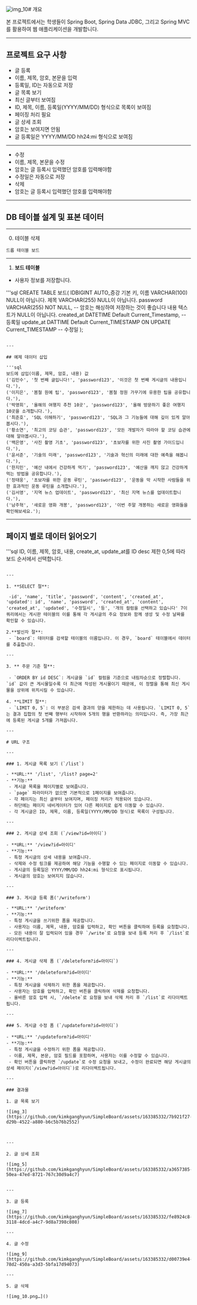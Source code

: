 ![img_10](https://github.com/kimkganghyun/SimpleBoard/assets/163385332/760a6b00-3fbf-495d-b459-80d69279ad91)# 개요

본 프로젝트에서는 학생들이 Spring Boot, Spring Data JDBC, 그리고 Spring MVC를 활용하여 웹 애플리케이션을 개발합니다.

---

## 프로젝트 요구 사항

- 글 등록
 - 이름, 제목, 암호, 본문을 입력
 - 등록일, ID는 자동으로 저장
- 글 목록 보기
 - 최신 글부터 보여짐
 - ID, 제목, 이름, 등록일(YYYY/MM/DD) 형식으로 목록이 보여짐
 - 페이징 처리 필요
- 글 상세 조회
 - 암호는 보여지면 안됨
 - 글 등록일은 YYYY/MM/DD hh24:mi 형식으로 보여짐

---

- 수정
 - 이름, 제목, 본문을 수정
 - 암호는 글 등록시 입력했던 암호를 입력해야함
 - 수정일은 자동으로 저장
- 삭제
 - 암호는 글 등록시 입력했던 암호를 입력해야함

---

## DB 테이블 설계 및 표본 데이터

---

0. 테이블 삭제

```
드롭 테이블 보드
```

---

1. **보드 테이블**
 - 사용자 정보를 저장합니다.

'''sql
CREATE TABLE 보드(
IDBIGINT AUTO_증강 기본 키,
이름 VARCHAR(100) NULL이 아닙니다.
제목 VARCHAR(255) NULL이 아닙니다.
password VARCHAR(255) NOT NULL, -- 암호는 해싱하여 저장하는 것이 좋습니다
내용 텍스트가 NULL이 아닙니다.
created_at DATETIME Default Current_Timestamp, -- 등록일
update_at DATTIME Default Current_TIMESTAMP ON UPDATE Current_TIMESTAMP -- 수정일
);

```

---

## 예제 데이터 삽입

'''sql
보드에 삽입(이름, 제목, 암호, 내용) 값
('김민수', '첫 번째 글입니다!', 'password123', '이것은 첫 번째 게시글의 내용입니다.'),
('이지은', '봄철 원예 팁', 'password123', '봄철 정원 가꾸기에 유용한 팁을 공유합니다.'),
('박영희', '올해의 여행지 추천 10곳', 'password123', '올해 방문하기 좋은 여행지 10곳을 소개합니다.'),
('최준호', 'SQL 이해하기', 'password123', 'SQL과 그 기능들에 대해 깊이 있게 알아봅시다.'),
('황소연', '최고의 코딩 습관', 'password123', '모든 개발자가 따라야 할 코딩 습관에 대해 알아봅시다.'),
('백은영', '사진 촬영 기초', 'password123', '초보자를 위한 사진 촬영 가이드입니다.'),
('윤서준', '기술의 미래', 'password123', '기술과 혁신의 미래에 대한 예측을 해봅니다.'),
('한지민', '예산 내에서 건강하게 먹기', 'password123', '예산을 깨지 않고 건강하게 먹는 방법을 공유합니다.'),
('정태웅', '초보자를 위한 운동 루틴', 'password123', '운동을 막 시작한 사람들을 위한 효과적인 운동 루틴을 소개합니다.'),
('김서영', '지역 뉴스 업데이트', 'password123', '최신 지역 뉴스를 업데이트합니다.'),
('남주혁', '새로운 영화 개봉', 'password123', '이번 주말 개봉하는 새로운 영화들을 확인해보세요.');

```

---

## 페이지 별로 데이터 읽어오기

'''sql
ID, 이름, 제목, 암호, 내용, create_at, update_at를 ID desc 제한 0,5에 따라 보드 순서에서 선택합니다.
```

---

1. **SELECT 절**:

 -id', 'name', 'title', 'password', 'content', 'created_at', 'updated': id', 'name', 'password', 'created_at', 'content', 'created_at', 'updated', '수정일시', '등', '개의 컬럼을 선택하고 있습니다' 7이 쿼리에서는 게시판 테이블의 이를 통해 각 게시글의 주요 정보와 함께 생성 및 수정 날짜를 확인할 수 있습니다.

2.**발신자 절**:
 - `board`: 데이터를 검색할 테이블의 이름입니다. 이 경우, `board` 테이블에서 데이터를 추출합니다.

---

3. ** 주문 기준 절**:

 - `ORDER BY id DESC`: 게시글을 `id` 컬럼을 기준으로 내림차순으로 정렬합니다. `id` 값이 큰 게시물일수록 더 최근에 작성된 게시물이기 때문에, 이 정렬을 통해 최신 게시물을 상위에 위치시킬 수 있습니다.

4. **LIMIT 절**:
 - `LIMIT 0, 5`: 이 부분은 검색 결과의 양을 제한하는 데 사용됩니다. `LIMIT 0, 5`는 결과 집합의 첫 번째 행부터 시작하여 5개의 행을 반환하라는 의미입니다. 즉, 가장 최근에 등록된 게시글 5개를 가져옵니다.

---

# URL 구조

---

### 1. 게시글 목록 보기 (`/list`)

- **URL:** '/list', '/list? page=2'
- **기능:**
 - 게시글 목록을 페이지별로 보여줍니다.
 - `page` 파라미터가 없으면 기본적으로 1페이지를 보여줍니다.
 - 각 페이지는 최신 글부터 보여지며, 페이징 처리가 적용되어 있습니다.
 - 하단에는 페이지 네비게이터가 있어 다른 페이지로 쉽게 이동할 수 있습니다.
 - 각 게시글은 ID, 제목, 이름, 등록일(YYYY/MM/DD 형식)로 목록이 구성됩니다.

---

### 2. 게시글 상세 조회 (`/view?id=아이디`)

- **URL:** '/view?id=아이디'
- **기능:**
 - 특정 게시글의 상세 내용을 보여줍니다.
 - 삭제와 수정 링크를 제공하여 해당 기능을 수행할 수 있는 페이지로 이동할 수 있습니다.
 - 게시글의 등록일은 YYYY/MM/DD hh24:mi 형식으로 표시됩니다.
 - 게시글의 암호는 보여지지 않습니다.

---

### 3. 게시글 등록 폼('/writeform')

- **URL:** '/writeform'
- **기능:**
 - 특정 게시글을 쓰기위한 폼을 제공합니다.
 - 사용자는 이름, 제목, 내용, 암호를 입력하고, 확인 버튼을 클릭하여 등록을 요청합니다.
 - 모든 내용이 잘 입력되어 있을 경우 `/write`로 요청을 보내 등록 처리 후 `/list`로 리다이렉트됩니다.

---

### 4. 게시글 삭제 폼 (`/deleteform?id=아이디`)

- **URL:** '/deleteform?id=아이디'
- **기능:**
 - 특정 게시글을 삭제하기 위한 폼을 제공합니다.
 - 사용자는 암호를 입력하고, 확인 버튼을 클릭하여 삭제를 요청합니다.
 - 올바른 암호 입력 시, `/delete`로 요청을 보내 삭제 처리 후 `/list`로 리다이렉트됩니다.

---

### 5. 게시글 수정 폼 (`/updateform?id=아이디`)

- **URL:** '/updateform?id=아이디'
- **기능:**
 - 특정 게시글을 수정하기 위한 폼을 제공합니다.
 - 이름, 제목, 본문, 암호 필드를 포함하며, 사용자는 이를 수정할 수 있습니다.
 - 확인 버튼을 클릭하면 `/update`로 수정 요청을 보내고, 수정이 완료되면 해당 게시글의 상세 페이지(`/view?id=아이디`)로 리다이렉트됩니다.

---

### 결과물 

1. 글 목록 보기

![img_3](https://github.com/kimkganghyun/SimpleBoard/assets/163385332/7b921f27-d29b-4522-a880-b6c5b76b2552)



---

2. 글 상세 조회

![img_5](https://github.com/kimkganghyun/SimpleBoard/assets/163385332/a3657385-50ea-47ed-8721-767c30d9a4c7)


---

3. 글 등록

![img_7](https://github.com/kimkganghyun/SimpleBoard/assets/163385332/fe8924c8-3118-4dcd-a4c7-9d8a7398c808)

---

4. 글 수정

![img_9](https://github.com/kimkganghyun/SimpleBoard/assets/163385332/d00739e4-78d2-450a-a3d3-5bfa17d94073)

---

5. 글 삭제

![img_10.png…]()







